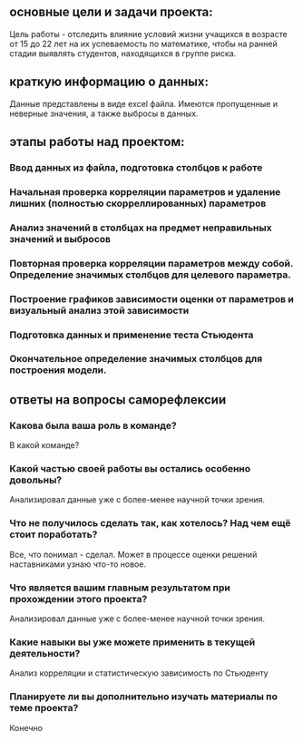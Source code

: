 ## основные цели и задачи проекта:

Цель работы - отследить влияние условий жизни учащихся в возрасте от 15 до 22 лет на их успеваемость по математике, чтобы на ранней стадии выявлять студентов, находящихся в группе риска.

## краткую информацию о данных:

Данные представлены в виде excel файла. Имеются пропущенные и неверные значения, а также выбросы в данных.

## этапы работы над проектом:

### Ввод данных из файла, подготовка столбцов к работе
### Начальная проверка корреляции параметров и удаление лишних (полностью скорреллированных) параметров
### Анализ значений в столбцах на предмет неправильных значений и выбросов
### Повторная проверка корреляции параметров между собой. Определение значимых столбцов для целевого параметра.
### Построение графиков зависимости оценки от параметров и визуальный анализ этой зависимости
### Подготовка данных и применение теста Стьюдента
### Окончательное определение значимых столбцов для построения модели.  

## ответы на вопросы саморефлексии

### Какова была ваша роль в команде?
	
В какой команде?
	
### Какой частью своей работы вы остались особенно довольны?

Анализировал данные уже с более-менее научной точки зрения.
	
### Что не получилось сделать так, как хотелось? Над чем ещё стоит поработать?

Все, что понимал - сделал. Может в процессе оценки решений
наставниками узнаю что-то новое.

### Что является вашим главным результатом при прохождении этого проекта?

Анализировал данные уже с более-менее научной точки зрения.
	
### Какие навыки вы уже можете применить в текущей деятельности?	

Анализ корреляции и статистическую зависимость по Стьюденту

###  Планируете ли вы дополнительно изучать материалы по теме проекта?

Конечно